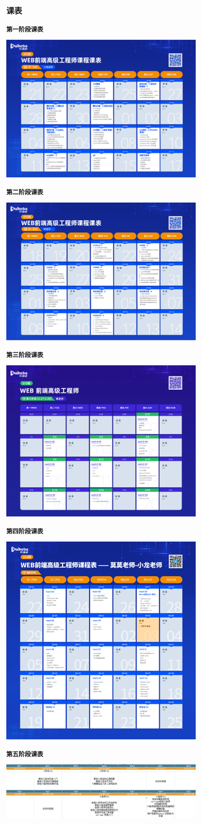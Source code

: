 <!-- ## 目录

### ECMAScript基础
  - 掌握ES6基本使用
  - 了解数据驱动视图模式
  - 完成员工列表案例
  - 完成百度音乐案例
### 面向对象编程
  - **基础一**
    - ES6中类的使用
    - ES6中继承extends、super
    - ES6静态方法和属性
    - ES6中模块化import、export
    - 王者荣耀英雄选择案例
  - **基础二**
    - 工厂模式及自定义事件
    - 抽离英雄基类
    - 抽离技能基类
    - 扩展皮肤类
    - 单例模式使用
    - 装饰者模式使用
  - **组件封装**
    - 什么是组件
    - 合并配置
    - 事件委托
    - 预定义EventTarget类
    - 通过继承扩展组件功能
    - webComponent自定义组件
  - **jq核心功能实现**
    - 定义函数返回JQ对象
    - ready方法和原生节点处理
    - 选择器 封装
    - 封装JQ的eq方法
    - 封装JQ的click方法
    - JQ中链式操作 封装JQ的css
    - 方法cssHooks扩展功能
### ES6高阶函数
  - **异步专题**
    - 同步和异步概念
    - 方块运动的实现
    - promise的用法
    - then的返回值
    - Async函数和await
    - Async及await改造案例
- **Promise原理**
    - Promise类
    - Promise状态
    - Promise.resolve方法实现
    - Promise.reject方法实现
    - Promise.then方法实现
    - Promise.catche方法实现
- **数据响应式原理**
    - 利用defineProperty实现数据劫持
    - 利用ES6中proxy实现数据劫持
    - mvvm中数据响应式原理：如何编译数据到视图？
    - 实现数据驱动视图更新
### Git
  - git概念
  - git工作流
  - 分支操作
  - 解决冲突
  - 标签操作
  - 协同工作
### 函数式编程
  - 函数式编程含义
  - js中函数式编程
  - 纯函数
  - 高阶函数
  - 柯里化
  - js函数式编程库
### Node.js
### 前后端交互
### 客户端存储
### webpack
### TypeScript
### Vue
### React
## 1、JavaScript -->
<!-- - ES5
- DOM
- BOM -->
## 课表
### 第一阶段课表
<enlarge :isZoom='true'><img src="./course-1.png"></enlarge>

### 第二阶段课表
<enlarge :isZoom='true'><img src="./course-2.png"></enlarge>

### 第三阶段课表
<enlarge :isZoom='true'><img src="./course-3.png"></enlarge>

### 第四阶段课表
<enlarge :isZoom='true'><img src="./course-4.jpg"></enlarge>

### 第五阶段课表
<enlarge :isZoom='true'><img src="./course-5.png"></enlarge>